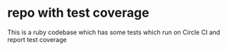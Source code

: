 # repo with test coverage

This is a ruby codebase which has some tests which run on Circle CI and report test coverage
